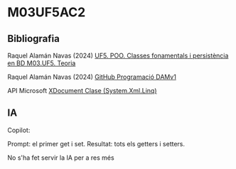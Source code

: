 # M03UF5AC2

## Bibliografia

Raquel Alamán Navas (2024) [UF5. POO. Classes fonamentals i persistència en BD M03.UF5. Teoria](https://docs.google.com/document/d/1JJhB0bqxqns69wKZyF-s8eacxkzv55gO-ez6QvXEvhw/edit)

Raquel Alamán Navas (2024) [GitHub Programació DAMv1](https://github.com/RaquelAlamanITB/bloc-programacio/blob/main/README.md)

API Microsoft  [XDocument Clase (System.Xml.Linq)](https://learn.microsoft.com/es-es/dotnet/api/system.xml.linq.xdocument?view=net-8.0)

## IA

Copilot:

Prompt: el primer get i set.
Resultat: tots els getters i setters.

No s'ha fet servir la IA per a res més
